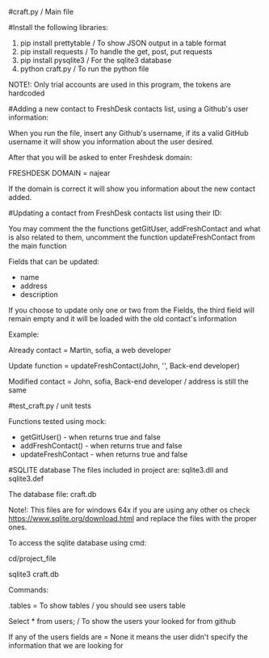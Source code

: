 #craft.py / Main file

#Install the following libraries:
1. pip install prettytable / To show JSON output in a table format
2. pip install requests / To handle the get, post, put requests
3. pip install pysqlite3 / For the sqlite3 database 
4. python craft.py / To run the python file

NOTE!: Only trial accounts are used in this program, the tokens are hardcoded


#Adding a new contact to FreshDesk contacts list, using a Github's user information:

When you run the file, insert any Github's username, if its a valid GitHub username it will show you information about the user desired.

After that you will be asked to enter Freshdesk domain:

FRESHDESK DOMAIN = najear

If the domain is correct it will show you information about the new contact added.

#Updating a contact from FreshDesk contacts list using their ID:

You may comment the the functions getGitUser, addFreshContact and what is also related to them, uncomment the function updateFreshContact from the main function

Fields that can be updated:
 * name
 * address
 * description 
 
 If you choose to update only one or two from the Fields, the third field will remain empty and it will be loaded with the old contact's information
 
 Example: 
 
 Already contact = Martin, sofia, a web developer
 
 Update function = updateFreshContact(John, '', Back-end developer)
 
 Modified contact = John, sofia, Back-end developer / address is still the same
 
 #test_craft.py / unit tests
 
 Functions tested using mock:
 * getGitUser() - when returns true and false
 * addFreshContact() - when returns true and false
 * updateFreshContact - when returns true and false
 
 
#SQLITE database
The files included in project are: sqlite3.dll and sqlite3.def

The database file: craft.db

Note!: This files are for windows 64x if you are using any other os check https://www.sqlite.org/download.html and replace the files with the proper ones.

To access the sqlite database using cmd:

cd/project_file

sqlite3 craft.db 

Commands:

.tables = To show tables / you should see users table

Select * from users; / To show the users your looked for from github

If any of the users fields are = None it means the user didn't specify the information that we are looking for 





